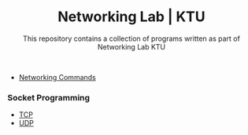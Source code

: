 <h1 align="center">Networking Lab | KTU</h1>
<div align="center">
  <p>This repository contains a collection of programs written as part of Networking Lab KTU</p>
</div>
<br>

- [Networking Commands](/Networking_Commands.md)

### Socket Programming
 - [TCP](Socket-Programming/TCP)
 - [UDP](Socket-Programming/UDP)
